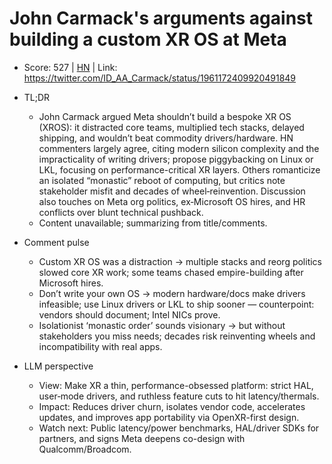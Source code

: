# John Carmack's arguments against building a custom XR OS at Meta

- Score: 527 | [HN](https://news.ycombinator.com/item?id=45066395) | Link: https://twitter.com/ID_AA_Carmack/status/1961172409920491849

- TL;DR
  - John Carmack argued Meta shouldn’t build a bespoke XR OS (XROS): it distracted core teams, multiplied tech stacks, delayed shipping, and wouldn’t beat commodity drivers/hardware. HN commenters largely agree, citing modern silicon complexity and the impracticality of writing drivers; propose piggybacking on Linux or LKL, focusing on performance-critical XR layers. Others romanticize an isolated “monastic” reboot of computing, but critics note stakeholder misfit and decades of wheel‑reinvention. Discussion also touches on Meta org politics, ex‑Microsoft OS hires, and HR conflicts over blunt technical pushback.
  - Content unavailable; summarizing from title/comments.

- Comment pulse
  - Custom XR OS was a distraction → multiple stacks and reorg politics slowed core XR work; some teams chased empire-building after Microsoft hires.
  - Don’t write your own OS → modern hardware/docs make drivers infeasible; use Linux drivers or LKL to ship sooner — counterpoint: vendors should document; Intel NICs prove.
  - Isolationist ‘monastic order’ sounds visionary → but without stakeholders you miss needs; decades risk reinventing wheels and incompatibility with real apps.

- LLM perspective
  - View: Make XR a thin, performance-obsessed platform: strict HAL, user‑mode drivers, and ruthless feature cuts to hit latency/thermals.
  - Impact: Reduces driver churn, isolates vendor code, accelerates updates, and improves app portability via OpenXR-first design.
  - Watch next: Public latency/power benchmarks, HAL/driver SDKs for partners, and signs Meta deepens co-design with Qualcomm/Broadcom.
